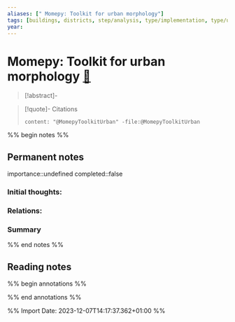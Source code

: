 ```yaml
---
aliases: [" Momepy: Toolkit for urban morphology"]
tags: [buildings, districts, step/analysis, type/implementation, type/utility]
year: 
---
```

# Momepy: Toolkit for urban morphology [📖](zotero://select/library/items/VDDB9KA4)

> [!abstract]-
> 

> [!quote]- Citations
> 
> ```query
> content: "@MomepyToolkitUrban" -file:@MomepyToolkitUrban
> ```

%% begin notes %%
## Permanent notes
importance::undefined
completed::false
### Initial thoughts:


### Relations:


### Summary


%% end notes %%
## Reading notes
%% begin annotations %%

%% end annotations %%



%% Import Date: 2023-12-07T14:17:37.362+01:00 %%
